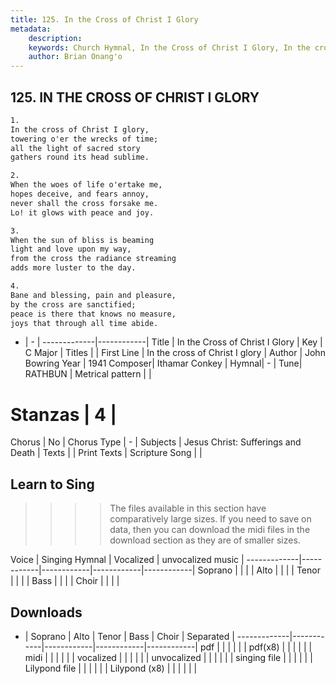 ```yaml
---
title: 125. In the Cross of Christ I Glory
metadata:
    description: 
    keywords: Church Hymnal, In the Cross of Christ I Glory, In the cross of Christ I glory, 
    author: Brian Onang'o
---
```



## 125. IN THE CROSS OF CHRIST I GLORY

```txt
1.
In the cross of Christ I glory,
towering o'er the wrecks of time;
all the light of sacred story
gathers round its head sublime.

2.
When the woes of life o'ertake me,
hopes deceive, and fears annoy,
never shall the cross forsake me.
Lo! it glows with peace and joy.

3.
When the sun of bliss is beaming
light and love upon my way,
from the cross the radiance streaming
adds more luster to the day.

4.
Bane and blessing, pain and pleasure,
by the cross are sanctified;
peace is there that knows no measure,
joys that through all time abide.

```

- |   -  |
-------------|------------|
Title | In the Cross of Christ I Glory |
Key | C Major |
Titles |  |
First Line | In the cross of Christ I glory |
Author | John Bowring
Year | 1941
Composer| Ithamar Conkey |
Hymnal|  - |
Tune| RATHBUN |
Metrical pattern | |
# Stanzas | 4 |
Chorus | No |
Chorus Type | - |
Subjects | Jesus Christ: Sufferings and Death |
Texts |  |
Print Texts | 
Scripture Song |  |
  
## Learn to Sing

>>>> The files available in this section have comparatively large sizes. If you need to save on data, then you can download the midi files in the download section as they are of smaller sizes.

Voice |  Singing Hymnal | Vocalized | unvocalized music |
-------------|------------|------------|------------|------------|
Soprano | | | |
Alto | | | |
Tenor | | | |
Bass | | | |
Choir | | | |

## Downloads

- |  Soprano | Alto | Tenor | Bass | Choir | Separated |
-------------|------------|------------|------------|------------|
pdf | | | | | |
pdf(x8) | | | | | |
midi | | | | | |
vocalized | | | | | |
unvocalized | | | | | |
singing file | | | | | |
Lilypond file | | | | | |
Lilypond (x8) | | | | | |
  
